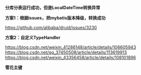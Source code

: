 **分库分表运行成功，但是LocalDateTime转换异常**

**方案1：根据issues，把mybatis版本降级，转换成功**

https://github.com/alibaba/druid/issues/3230

**方案2：自定义TypeHandler**

https://blog.csdn.net/weixin_41286148/article/details/106605943
https://blog.csdn.net/qq_37450508/article/details/113619913
https://blog.csdn.net/weixin_43356458/article/details/108101896

**雪花主键**